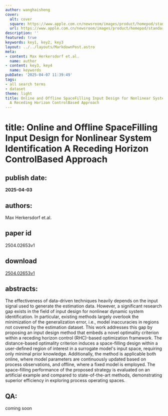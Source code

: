 ```yaml
---
author: wanghaisheng
cover:
  alt: cover
  square: https://www.apple.com.cn/newsroom/images/product/homepod/standard/Apple-HomePod-hero-230118_big.jpg.large_2x.jpg
  url: https://www.apple.com.cn/newsroom/images/product/homepod/standard/Apple-HomePod-hero-230118_big.jpg.large_2x.jpg
description: ''
featured: true
keywords: key1, key2, key3
layout: ../../layouts/MarkdownPost.astro
meta:
- content: Max Herkersdorf et.al.
  name: author
- content: key3, key4
  name: keywords
pubDate: '2025-04-07 11:39:49'
tags:
- all search terms
- dataset
theme: light
title: Online and Offline SpaceFilling Input Design for Nonlinear System Identification
  A Receding Horizon ControlBased Approach
---
```


# title: Online and Offline SpaceFilling Input Design for Nonlinear System Identification A Receding Horizon ControlBased Approach 
## publish date: 
**2025-04-03** 
## authors: 
  Max Herkersdorf et.al. 
## paper id
2504.02653v1
## download
[2504.02653v1](http://arxiv.org/abs/2504.02653v1)
## abstracts:
The effectiveness of data-driven techniques heavily depends on the input signal used to generate the estimation data. However, a significant research gap exists in the field of input design for nonlinear dynamic system identification. In particular, existing methods largely overlook the minimization of the generalization error, i.e., model inaccuracies in regions not covered by the estimation dataset. This work addresses this gap by proposing an input design method that embeds a novel optimality criterion within a receding horizon control (RHC)-based optimization framework. The distance-based optimality criterion induces a space-filling design within a user-defined region of interest in a surrogate model's input space, requiring only minimal prior knowledge. Additionally, the method is applicable both online, where model parameters are continuously updated based on process observations, and offline, where a fixed model is employed. The space-filling performance of the proposed strategy is evaluated on an artificial example and compared to state-of-the-art methods, demonstrating superior efficiency in exploring process operating spaces.
## QA:
coming soon
